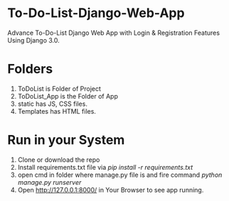 
# To-Do-List-Django-Web-App
Advance To-Do-List Django Web App with Login &amp; Registration Features Using Django 3.0.

# Folders
1. ToDoList is Folder of Project
2. ToDoList_App is the Folder of App
3. static has JS, CSS files.
4. Templates has HTML files.

# Run in your System
1. Clone or download the repo
2. Install requirements.txt file via _pip install -r requirements.txt_
3. open cmd in folder where manage.py file is and fire command _python manage.py runserver_
4. Open http://127.0.0.1:8000/ in Your Browser to see app running.
